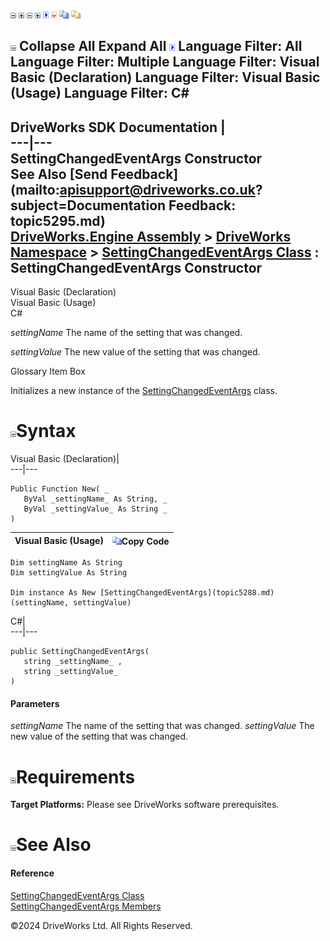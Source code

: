 ![](dotnetimages/collapse.gif) ![](dotnetimages/expand.gif) ![](dotnetimages/collapse.gif) ![](dotnetimages/expand.gif) ![](dotnetimages/drpdown.gif) ![](dotnetimages/drpdown_orange.gif) ![](dotnetimages/copycode.gif) ![](dotnetimages/copycodeHighlight.gif)

![](dotnetimages/collapse.gif) Collapse All Expand All ![](dotnetimages/drpdown.gif) Language Filter: All  Language Filter: Multiple  Language Filter: Visual Basic (Declaration) Language Filter: Visual Basic (Usage) Language Filter: C#  
---  
DriveWorks SDK Documentation  |   
---|---  
SettingChangedEventArgs Constructor   
See Also [Send Feedback](mailto:apisupport@driveworks.co.uk?subject=Documentation Feedback: topic5295.md)  
[DriveWorks.Engine Assembly](topic2156.md) > [DriveWorks Namespace](topic2159.md) > [SettingChangedEventArgs Class](topic5288.md) : SettingChangedEventArgs Constructor  
---  
  
Visual Basic (Declaration)    
Visual Basic (Usage)    
C# 

_settingName_
    The name of the setting that was changed.

_settingValue_
    The new value of the setting that was changed.

Glossary Item Box

Initializes a new instance of the [SettingChangedEventArgs](topic5288.md) class. 

# ![](dotnetimages/collapse.gif)Syntax

Visual Basic (Declaration)|   
---|---  
      
    
    Public Function New( _
       ByVal _settingName_ As String, _
       ByVal _settingValue_ As String _
    )  
  
Visual Basic (Usage)| ![](dotnetimages/copycode.gif)Copy Code  
---|---  
      
    
    Dim settingName As String
    Dim settingValue As String
     
    Dim instance As New [SettingChangedEventArgs](topic5288.md)(settingName, settingValue)  
  
C#|   
---|---  
      
    
    public SettingChangedEventArgs( 
       string _settingName_ ,
       string _settingValue_
    )  
  
#### Parameters

 _settingName_
    The name of the setting that was changed.
_settingValue_
    The new value of the setting that was changed.

# ![](dotnetimages/collapse.gif)Requirements

**Target Platforms:** Please see DriveWorks software prerequisites.

# ![](dotnetimages/collapse.gif)See Also

#### Reference

[SettingChangedEventArgs Class](topic5288.md)   
[SettingChangedEventArgs Members](topic5289.md)

©2024 DriveWorks Ltd. All Rights Reserved.
